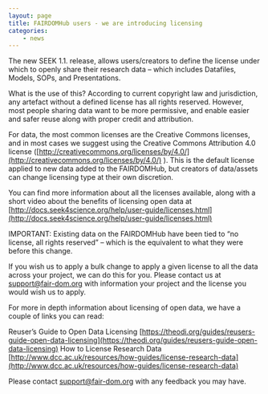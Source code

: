 ```yaml
---
layout: page
title: FAIRDOMHub users - we are introducing licensing
categories:
    - news
---
```


The new SEEK 1.1. release, allows users/creators to define the license under which to openly share their research data – which includes Datafiles, Models, SOPs, and Presentations.

What is the use of this? According to current copyright law and jurisdiction, any artefact without a defined license has all rights reserved. 
However, most people sharing
data want to be more permissive, and enable easier and safer reuse along with proper credit and attribution.

For data, the most common licenses are the Creative Commons licenses, 
and in most cases we suggest using the Creative Commons Attribution 4.0 license ([http://creativecommons.org/licenses/by/4.0/](http://creativecommons.org/licenses/by/4.0/) ). 
This is the default license applied to new data added to the FAIRDOMHub, but creators of data/assets can change licensing type at their own discretion.

You can find more information about all the licenses available, along with a short video about the benefits of licensing open data at [http://docs.seek4science.org/help/user-guide/licenses.html](http://docs.seek4science.org/help/user-guide/licenses.html)

IMPORTANT: Existing data on the FAIRDOMHub have been tied to “no license, all rights reserved” – which is the equivalent to what they were before this change.

If you wish us to apply a bulk change to apply a given license to all the data across your project, we can do this for you. Please contact us at support@fair-dom.org with information your project and the license you would wish us to apply.

For more in depth information about licensing of open data, we have a couple of links you can read:

Reuser’s Guide to Open Data Licensing
[https://theodi.org/guides/reusers-guide-open-data-licensing](https://theodi.org/guides/reusers-guide-open-data-licensing)
How to License Research Data
[http://www.dcc.ac.uk/resources/how-guides/license-research-data](http://www.dcc.ac.uk/resources/how-guides/license-research-data)

Please contact support@fair-dom.org with any feedback you may have.